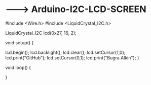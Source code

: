 # ---> Arduino-I2C-LCD-SCREEN

#include <Wire.h> 
#include <LiquidCrystal_I2C.h>

LiquidCrystal_I2C lcd(0x27, 16, 2);

void setup()
{

  lcd.begin();
  lcd.backlight();
  lcd.clear();
  lcd.setCursor(1,0);
  lcd.print("GitHub");
  lcd.setCursor(0,1);
  lcd.print("Bugra Alkin");
}

void loop()
{

}
